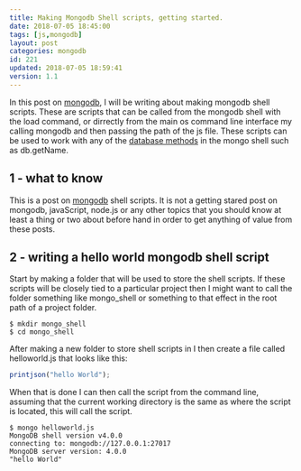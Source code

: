 ```yaml
---
title: Making Mongodb Shell scripts, getting started.
date: 2018-07-05 18:45:00
tags: [js,mongodb]
layout: post
categories: mongodb
id: 221
updated: 2018-07-05 18:59:41
version: 1.1
---
```


In this post on [mongodb](https://www.mongodb.com/), I will be writing about making mongodb shell scripts. These are scripts that can be called from the mongodb shell with the load command, or dirrectly from the main os command line interface my calling mongodb and then passing the path of the js file. These scripts can be used to work with any of the [database methods](https://docs.mongodb.com/manual/reference/method/js-database/) in the mongo shell such as db.getName.

<!-- more -->

## 1 - what to know

This is a post on [mongodb](https://www.mongodb.com/) shell scripts. It is not a getting stared post on mongodb, javaScript, node.js or any other topics that you should know at least a thing or two about before hand in order to get anything of value from these posts.

## 2 - writing a hello world mongodb shell script

Start by making a folder that will be used to store the shell scripts. If these scripts will be closely tied to a particular project then I might want to call the folder something like mongo_shell or something to that effect in the root path of a project folder.

```
$ mkdir mongo_shell
$ cd mongo_shell
```

After making a new folder to store shell scripts in I then create a file called  helloworld.js that looks like this:

```js
printjson("hello World");
```

When that is done I can then call the script from the command line, assuming that the current working directory is the same as where the script is located, this will call the script.

```
$ mongo helloworld.js
MongoDB shell version v4.0.0
connecting to: mongodb://127.0.0.1:27017
MongoDB server version: 4.0.0
"hello World"
```